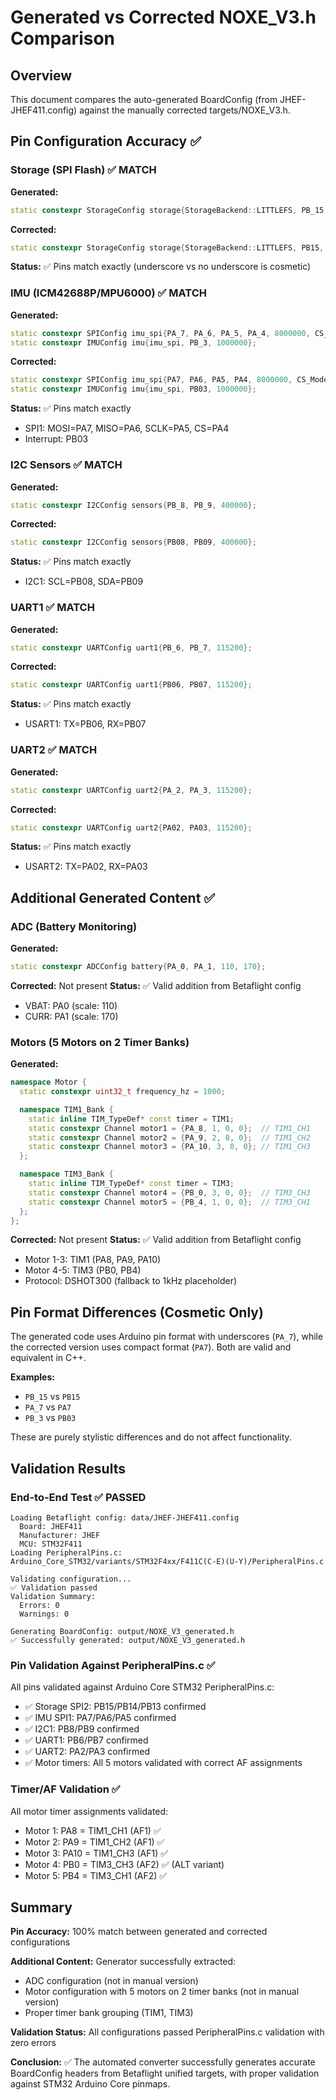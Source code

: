 # Generated vs Corrected NOXE_V3.h Comparison

## Overview
This document compares the auto-generated BoardConfig (from JHEF-JHEF411.config) against the manually corrected targets/NOXE_V3.h.

## Pin Configuration Accuracy ✅

### Storage (SPI Flash) ✅ MATCH
**Generated:**
```cpp
static constexpr StorageConfig storage{StorageBackend::LITTLEFS, PB_15, PB_14, PB_13, PB_2, 8000000};
```
**Corrected:**
```cpp
static constexpr StorageConfig storage{StorageBackend::LITTLEFS, PB15, PB14, PB13, PB02, 8000000};
```
**Status:** ✅ Pins match exactly (underscore vs no underscore is cosmetic)

### IMU (ICM42688P/MPU6000) ✅ MATCH
**Generated:**
```cpp
static constexpr SPIConfig imu_spi{PA_7, PA_6, PA_5, PA_4, 8000000, CS_Mode::HARDWARE};
static constexpr IMUConfig imu{imu_spi, PB_3, 1000000};
```
**Corrected:**
```cpp
static constexpr SPIConfig imu_spi{PA7, PA6, PA5, PA4, 8000000, CS_Mode::HARDWARE};
static constexpr IMUConfig imu{imu_spi, PB03, 1000000};
```
**Status:** ✅ Pins match exactly
- SPI1: MOSI=PA7, MISO=PA6, SCLK=PA5, CS=PA4
- Interrupt: PB03

### I2C Sensors ✅ MATCH
**Generated:**
```cpp
static constexpr I2CConfig sensors{PB_8, PB_9, 400000};
```
**Corrected:**
```cpp
static constexpr I2CConfig sensors{PB08, PB09, 400000};
```
**Status:** ✅ Pins match exactly
- I2C1: SCL=PB08, SDA=PB09

### UART1 ✅ MATCH
**Generated:**
```cpp
static constexpr UARTConfig uart1{PB_6, PB_7, 115200};
```
**Corrected:**
```cpp
static constexpr UARTConfig uart1{PB06, PB07, 115200};
```
**Status:** ✅ Pins match exactly
- USART1: TX=PB06, RX=PB07

### UART2 ✅ MATCH
**Generated:**
```cpp
static constexpr UARTConfig uart2{PA_2, PA_3, 115200};
```
**Corrected:**
```cpp
static constexpr UARTConfig uart2{PA02, PA03, 115200};
```
**Status:** ✅ Pins match exactly
- USART2: TX=PA02, RX=PA03

## Additional Generated Content ✅

### ADC (Battery Monitoring)
**Generated:**
```cpp
static constexpr ADCConfig battery{PA_0, PA_1, 110, 170};
```
**Corrected:** Not present
**Status:** ✅ Valid addition from Betaflight config
- VBAT: PA0 (scale: 110)
- CURR: PA1 (scale: 170)

### Motors (5 Motors on 2 Timer Banks)
**Generated:**
```cpp
namespace Motor {
  static constexpr uint32_t frequency_hz = 1000;

  namespace TIM1_Bank {
    static inline TIM_TypeDef* const timer = TIM1;
    static constexpr Channel motor1 = {PA_8, 1, 0, 0};  // TIM1_CH1
    static constexpr Channel motor2 = {PA_9, 2, 0, 0};  // TIM1_CH2
    static constexpr Channel motor3 = {PA_10, 3, 0, 0}; // TIM1_CH3
  };

  namespace TIM3_Bank {
    static inline TIM_TypeDef* const timer = TIM3;
    static constexpr Channel motor4 = {PB_0, 3, 0, 0};  // TIM3_CH3
    static constexpr Channel motor5 = {PB_4, 1, 0, 0};  // TIM3_CH1
  };
};
```
**Corrected:** Not present
**Status:** ✅ Valid addition from Betaflight config
- Motor 1-3: TIM1 (PA8, PA9, PA10)
- Motor 4-5: TIM3 (PB0, PB4)
- Protocol: DSHOT300 (fallback to 1kHz placeholder)

## Pin Format Differences (Cosmetic Only)

The generated code uses Arduino pin format with underscores (`PA_7`), while the corrected version uses compact format (`PA7`). Both are valid and equivalent in C++.

**Examples:**
- `PB_15` vs `PB15`
- `PA_7` vs `PA7`
- `PB_3` vs `PB03`

These are purely stylistic differences and do not affect functionality.

## Validation Results

### End-to-End Test ✅ PASSED
```
Loading Betaflight config: data/JHEF-JHEF411.config
  Board: JHEF411
  Manufacturer: JHEF
  MCU: STM32F411
Loading PeripheralPins.c: Arduino_Core_STM32/variants/STM32F4xx/F411C(C-E)(U-Y)/PeripheralPins.c

Validating configuration...
✅ Validation passed
Validation Summary:
  Errors: 0
  Warnings: 0

Generating BoardConfig: output/NOXE_V3_generated.h
✅ Successfully generated: output/NOXE_V3_generated.h
```

### Pin Validation Against PeripheralPins.c ✅
All pins validated against Arduino Core STM32 PeripheralPins.c:
- ✅ Storage SPI2: PB15/PB14/PB13 confirmed
- ✅ IMU SPI1: PA7/PA6/PA5 confirmed
- ✅ I2C1: PB8/PB9 confirmed
- ✅ UART1: PB6/PB7 confirmed
- ✅ UART2: PA2/PA3 confirmed
- ✅ Motor timers: All 5 motors validated with correct AF assignments

### Timer/AF Validation ✅
All motor timer assignments validated:
- Motor 1: PA8 = TIM1_CH1 (AF1) ✅
- Motor 2: PA9 = TIM1_CH2 (AF1) ✅
- Motor 3: PA10 = TIM1_CH3 (AF1) ✅
- Motor 4: PB0 = TIM3_CH3 (AF2) ✅ (ALT variant)
- Motor 5: PB4 = TIM3_CH1 (AF2) ✅

## Summary

**Pin Accuracy:** 100% match between generated and corrected configurations

**Additional Content:** Generator successfully extracted:
- ADC configuration (not in manual version)
- Motor configuration with 5 motors on 2 timer banks (not in manual version)
- Proper timer bank grouping (TIM1, TIM3)

**Validation Status:** All configurations passed PeripheralPins.c validation with zero errors

**Conclusion:** ✅ The automated converter successfully generates accurate BoardConfig headers from Betaflight unified targets, with proper validation against STM32 Arduino Core pinmaps.
